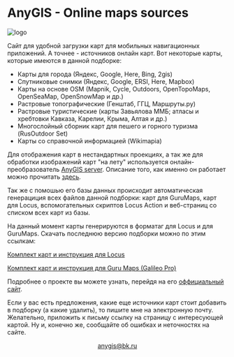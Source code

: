 # AnyGIS - Online maps sources

![logo](https://github.com/nnngrach/AnyGIS_maps/raw/master/Web/Img/AnyGIS_logo_and_text.png)

Сайт для удобной загрузки карт для мобильных навигационных приложений. А точнее - источников онлайн карт. Вот некоторые карты, которые имеются в данной подборке:

* Карты для города (Яндекс, Google, Here, Bing, 2gis)
* Спутниковые снимки (Яндекс, Google, ERSI, Here, Mapbox)
* Карты на основе OSM (Mapnik, Cycle, Outdoors, OpenTopoMaps, OpenSeaMap, OpenSnowMap и др.)
* Растровые топографические (Генштаб, ГГЦ, Маршруты.ру)
* Растровые туристические (карты Завьялова ММБ; атласы и хребтовки Кавказа, Карелии, Крыма, Алтая и др.)
* Многослойный сборник карт для пешего и горного туризма (RusOutdoor Set)
* Карты со справочной информацией (Wikimapia) 


Для отображения карт в нестандартных проекциях, а так же для обработки изображений карт "на лету" используется онлайн-преобразователь [AnyGIS server](https://github.com/nnngrach/AnyGIS_server). Описание того, как именно он работает можно прочитать [здесь](https://nnngrach.github.io/AnyGIS_maps/Web/Html/Description).

Так же с помошью его базы данных происходит автоматическая генерациция всех файлов данной подборки: карт для GuruMaps, карт для Locus, вспомогательных скриптов Locus Action и веб-страниц со списком всех карт из базы.


На данный момент карты генерируются в форматаг для Locus и для GuruMaps. Скачать последнюю версию подборки можно по этим ссылкам:

[Комплект карт и инструкция для Locus](https://nnngrach.github.io/AnyGIS_maps/Web/Html/Locus)

[Комплект карт и инструкция для Guru Maps (Galileo Pro)](https://nnngrach.github.io/AnyGIS_maps/Web/Html/Galileo)




Подробнее о проекте вы можете узнать, перейдя на его [оффициальный сайт](https://nnngrach.github.io/AnyGIS_maps/).

Если у вас есть предложения, какие еще источники карт стоит добавить в подборку (а какие удалить), то пишите мне на электронную почту. Желательно, приложить к письму ссылку на страницу с интересующей картой. Ну и, конечно же, сообщайте об ошибках и неточностях на сайте.

<p align="center">
<a href="mailto:anygis@bk.ru">anygis@bk.ru</a> 
</p>
